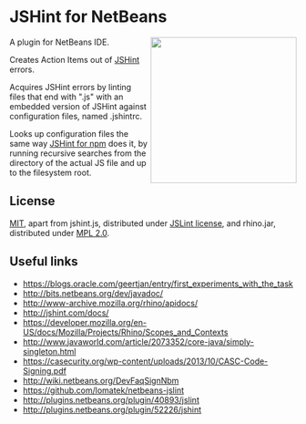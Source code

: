 # JSHint for NetBeans

<img align="right" height="256px" src="https://raw.githubusercontent.com/luka-zitnik/jshint-for-netbeans/master/icon.svg">

A plugin for NetBeans IDE.

Creates Action Items out of [JSHint](http://jshint.com/) errors.

Acquires JSHint errors by linting files that end with ".js" with an embedded version of JSHint against configuration files, named .jshintrc.

Looks up configuration files the same way [JSHint for npm](https://www.npmjs.com/package/jshint) does it, by running recursive searches from the directory of the actual JS file and up to the filesystem root.

## License
[MIT](https://raw.githubusercontent.com/luka-zitnik/jshint-for-netbeans/master/LICENSE), apart from jshint.js, distributed under [JSLint license](https://github.com/jshint/jshint/blob/master/src/jshint.js), and rhino.jar, distributed under [MPL 2.0](https://www.mozilla.org/MPL/).

## Useful links
- https://blogs.oracle.com/geertjan/entry/first_experiments_with_the_task
- http://bits.netbeans.org/dev/javadoc/
- http://www-archive.mozilla.org/rhino/apidocs/
- http://jshint.com/docs/
- https://developer.mozilla.org/en-US/docs/Mozilla/Projects/Rhino/Scopes_and_Contexts
- http://www.javaworld.com/article/2073352/core-java/simply-singleton.html
- https://casecurity.org/wp-content/uploads/2013/10/CASC-Code-Signing.pdf
- http://wiki.netbeans.org/DevFaqSignNbm
- https://github.com/lomatek/netbeans-jslint
- http://plugins.netbeans.org/plugin/40893/jslint
- http://plugins.netbeans.org/plugin/52226/jshint
